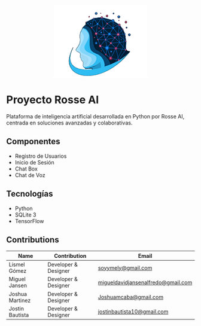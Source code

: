 <p align="center">
  <img src="imagenes\a.png" alt="Rosse logo" width="250"/>
</p>

# Proyecto Rosse AI

Plataforma de inteligencia artificial desarrollada en Python por Rosse AI, centrada en soluciones avanzadas y colaborativas.

## Componentes

- Registro de Usuarios
- Inicio de Sesión
- Chat Box
- Chat de Voz
  
## Tecnologías

-  Python
- SQLite 3
- TensorFlow


## Contributions

| Name          | Contribution         | Email                                |
| ------------- | -------------------- | ------------------------------------ |
| Lismel Gómez  | Developer & Designer | <soyymely@gmail.com>                 |
| Miguel Jansen | Developer & Designer | <migueldavidjansenalfredo@gmail.com> |
|Joshua Martinez| Developer & Designer | <Joshuamcaba@gmail.com>              |
|Jostin Bautista| Developer & Designer | <jostinbautista10@gmail.com>         |
